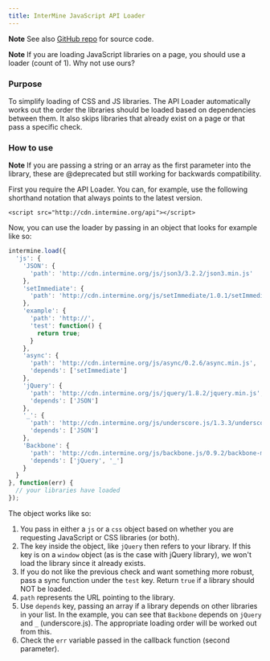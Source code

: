 ```yaml
---
title: InterMine JavaScript API Loader
---
```


**Note**
See also [GitHub repo](https://github.com/intermine/intermine-api-loader) for source code.

**Note**
If you are loading JavaScript libraries on a page, you should use a loader \(count of 1\). Why not use ours?

### Purpose

To simplify loading of CSS and JS libraries. The API Loader automatically works out the order the libraries should be loaded based on dependencies between them. It also skips libraries that already exist on a page or that pass a specific check.

### How to use

**Note**
If you are passing a string or an array as the first parameter into the library, these are @deprecated but still working for backwards compatibility.

First you require the API Loader. You can, for example, use the following shorthand notation that always points to the latest version.

```markup
<script src="http://cdn.intermine.org/api"></script>
```

Now, you can use the loader by passing in an object that looks for example like so:

```javascript
intermine.load({
  'js': {
    'JSON': {
      'path': 'http://cdn.intermine.org/js/json3/3.2.2/json3.min.js'
    },
    'setImmediate': {
      'path': 'http://cdn.intermine.org/js/setImmediate/1.0.1/setImmediate.min.js'
    },
    'example': {
      'path': 'http://',
      'test': function() {
        return true;
      }
    },
    'async': {
      'path': 'http://cdn.intermine.org/js/async/0.2.6/async.min.js',
      'depends': ['setImmediate']
    },
    'jQuery': {
      'path': 'http://cdn.intermine.org/js/jquery/1.8.2/jquery.min.js',
      'depends': ['JSON']
    },
    '_': {
      'path': 'http://cdn.intermine.org/js/underscore.js/1.3.3/underscore-min.js',
      'depends': ['JSON']
    },
    'Backbone': {
      'path': 'http://cdn.intermine.org/js/backbone.js/0.9.2/backbone-min.js',
      'depends': ['jQuery', '_']
    }
  }
}, function(err) {
  // your libraries have loaded
});
```

The object works like so:

1. You pass in either a `js` or a `css` object based on whether you are requesting JavaScript or CSS libraries \(or both\).
2. The key inside the object, like `jQuery` then refers to your library. If this key is on a `window` object \(as is the case with jQuery library\), we won't load the library since it already exists.
3. If you do not like the previous check and want something more robust, pass a sync function under the `test` key. Return `true` if a library should NOT be loaded.
4. `path` represents the URL pointing to the library.
5. Use `depends` key, passing an array if a library depends on other libraries in your list. In the example, you can see that `Backbone` depends on `jQuery` and `_` \(underscore.js\). The appropriate loading order will be worked out from this.
6. Check the `err` variable passed in the callback function \(second parameter\).
